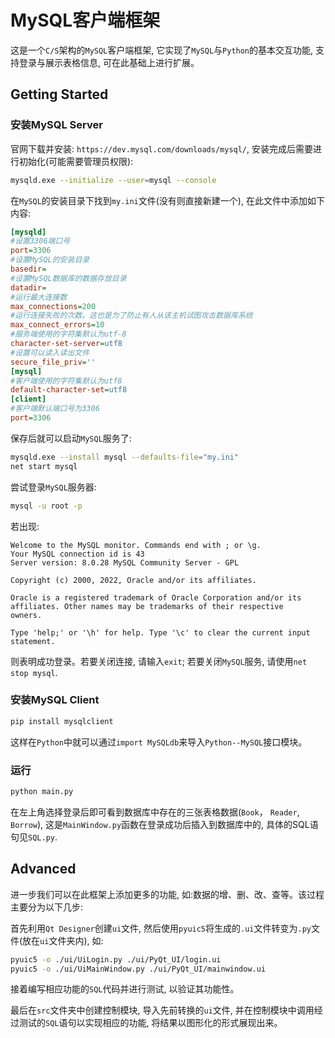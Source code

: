 # MySQL客户端框架

这是一个`C/S`架构的`MySQL`客户端框架, 它实现了`MySQL`与`Python`的基本交互功能, 支持登录与展示表格信息, 可在此基础上进行扩展。

## Getting Started

### 安装MySQL Server

官网下载并安装: `https://dev.mysql.com/downloads/mysql/`, 安装完成后需要进行初始化(可能需要管理员权限):

```bash
mysqld.exe --initialize --user=mysql --console
```

在`MySQL`的安装目录下找到`my.ini`文件(没有则直接新建一个), 在此文件中添加如下内容:

```ini
[mysqld]
#设置3306端口号
port=3306
#设置MySQL的安装目录
basedir=
#设置MySQL数据库的数据存放目录
datadir=
#运行最大连接数
max_connections=200
#运行连接失败的次数。这也是为了防止有人从该主机试图攻击数据库系统
max_connect_errors=10
#服务端使用的字符集默认为utf-8
character-set-server=utf8
#设置可以读入读出文件
secure_file_priv=''
[mysql]
#客户端使用的字符集默认为utf8
default-character-set=utf8
[client]
#客户端默认端口号为3306
port=3306
```

保存后就可以启动`MySQL`服务了:

```bash
mysqld.exe --install mysql --defaults-file="my.ini"
net start mysql
```

尝试登录`MySQL`服务器:

```bash
mysql -u root -p
```

若出现:

```
Welcome to the MySQL monitor. Commands end with ; or \g.
Your MySQL connection id is 43
Server version: 8.0.28 MySQL Community Server - GPL

Copyright (c) 2000, 2022, Oracle and/or its affiliates.

Oracle is a registered trademark of Oracle Corporation and/or its
affiliates. Other names may be trademarks of their respective
owners.

Type 'help;' or '\h' for help. Type '\c' to clear the current input statement.
```

则表明成功登录。若要关闭连接, 请输入`exit`; 若要关闭`MySQL`服务, 请使用`net stop mysql`.

### 安装MySQL Client

```bash
pip install mysqlclient
```

这样在`Python`中就可以通过`import MySQLdb`来导入`Python--MySQL`接口模块。

### 运行

```bash
python main.py
```

在左上角选择登录后即可看到数据库中存在的三张表格数据(`Book`， `Reader`, `Borrow`), 这是`MainWindow.py`函数在登录成功后插入到数据库中的, 具体的SQL语句见`SQL.py`.

## Advanced

进一步我们可以在此框架上添加更多的功能, 如:数据的增、删、改、查等。该过程主要分为以下几步:

首先利用`Qt Designer`创建`ui`文件, 然后使用`pyuic5`将生成的`.ui`文件转变为`.py`文件(放在`ui`文件夹内), 如:

```bash
pyuic5 -o ./ui/UiLogin.py ./ui/PyQt_UI/login.ui
pyuic5 -o ./ui/UiMainWindow.py ./ui/PyQt_UI/mainwindow.ui
```

接着编写相应功能的`SQL`代码并进行测试, 以验证其功能性。

最后在`src`文件夹中创建控制模块, 导入先前转换的`ui`文件, 并在控制模块中调用经过测试的`SQL`语句以实现相应的功能, 将结果以图形化的形式展现出来。